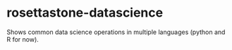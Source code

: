 # rosettastone-datascience
Shows common data science operations in multiple languages (python and R for now).
